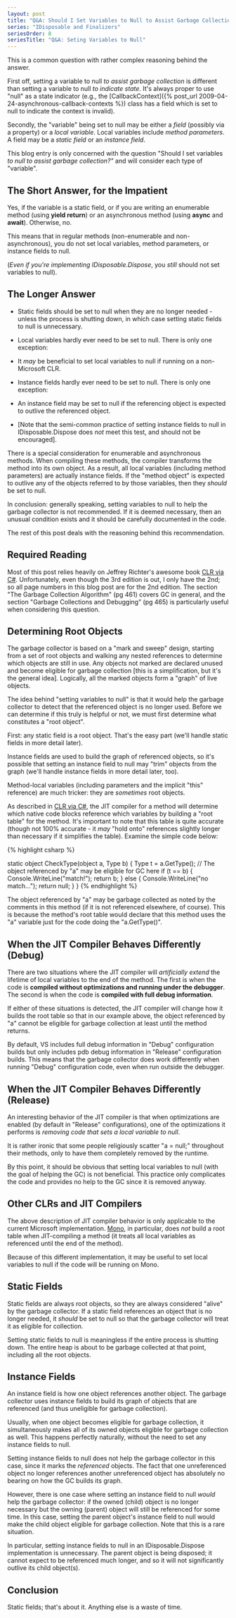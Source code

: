 ```yaml
---
layout: post
title: "Q&A: Should I Set Variables to Null to Assist Garbage Collection?"
series: "IDisposable and Finalizers"
seriesOrder: 8
seriesTitle: "Q&A: Seting Variables to Null"
---
```

This is a common question with rather complex reasoning behind the answer.

First off, setting a variable to null _to assist garbage collection_ is different than setting a variable to null _to indicate state_. It's always proper to use "null" as a state indicator (e.g., the [CallbackContext]({% post_url 2009-04-24-asynchronous-callback-contexts %}) class has a field which is set to null to indicate the context is invalid).

Secondly, the "variable" being set to null may be either a _field_ (possibly via a property) or a _local variable_. Local variables include _method parameters_. A field may be a _static field_ or an _instance field_.

This blog entry is only concerned with the question "Should I set variables _to null to assist garbage collection?"_ and will consider each type of "variable".

## The Short Answer, for the Impatient

Yes, if the variable is a static field, or if you are writing an enumerable method (using **yield return**) or an asynchronous method (using **async** and **await**). Otherwise, no.

This means that in regular methods (non-enumerable and non-asynchronous), you do not set local variables, method parameters, or instance fields to null.

(_Even if you're implementing IDisposable.Dispose_, you _still_ should not set variables to null).

## The Longer Answer

- Static fields should be set to null when they are no longer needed - unless the process is shutting down, in which case setting static fields to null is unnecessary.
- Local variables hardly ever need to be set to null. There is only one exception:

 - It _may_ be beneficial to set local variables to null if running on a non-Microsoft CLR.

 - Instance fields hardly ever need to be set to null. There is only one exception:

  - An instance field may be set to null if the referencing object is expected to outlive the referenced object.
  - [Note that the semi-common practice of setting instance fields to null in IDisposable.Dispose does _not_ meet this test, and should not be encouraged].

There is a special consideration for enumerable and asynchronous methods. When compiling these methods, the compiler transforms the method into its own object. As a result, all local variables (including method parameters) are actually instance fields. If the "method object" is expected to outlive any of the objects referred to by those variables, then they _should_ be set to null.

In conclusion: generally speaking, setting variables to null to help the garbage collector is not recommended. If it is deemed necessary, then an unusual condition exists and it should be carefully documented in the code.

The rest of this post deals with the reasoning behind this recommendation.

## Required Reading

Most of this post relies heavily on Jeffrey Richter's awesome book [CLR via C#](http://www.amazon.com/gp/product/0735627045?ie=UTF8&tag=stepheclearys-20&linkCode=as2&camp=1789&creative=390957&creativeASIN=0735627045). Unfortunately, even though the 3rd edition is out, I only have the 2nd; so all page numbers in this blog post are for the 2nd edition. The section "The Garbage Collection Algorithm" (pg 461) covers GC in general, and the section "Garbage Collections and Debugging" (pg 465) is particularly useful when considering this question.

## Determining Root Objects

The garbage collector is based on a "mark and sweep" design, starting from a set of root objects and walking any nested references to determine which objects are still in use. Any objects not marked are declared unused and become eligible for garbage collection [this is a simplification, but it's the general idea]. Logically, all the marked objects form a "graph" of live objects.

The idea behind "setting variables to null" is that it would help the garbage collector to detect that the referenced object is no longer used. Before we can determine if this truly is helpful or not, we must first determine what constitutes a "root object".

First: any static field is a root object. That's the easy part (we'll handle static fields in more detail later).

Instance fields are used to build the graph of referenced objects, so it's possible that setting an instance field to null may "trim" objects from the graph (we'll handle instance fields in more detail later, too).

Method-local variables (including parameters and the implicit "this" reference) are much tricker: they are _sometimes_ root objects.

As described in [CLR via C#](http://www.amazon.com/gp/product/0735627045?ie=UTF8&tag=stepheclearys-20&linkCode=as2&camp=1789&creative=390957&creativeASIN=0735627045), the JIT compiler for a method will determine which native code blocks reference which variables by building a "root table" for the method. It's important to note that this table is quite accurate (though not 100% accurate - it _may_ "hold onto" references slightly longer than necessary if it simplifies the table). Examine the simple code below:

{% highlight csharp %}

static object CheckType(object a, Type b)
{
  Type t = a.GetType();
  // The object referenced by "a" may be eligible for GC here
  if (t == b)
  {
    Console.WriteLine("match!");
    return b;
  }
  else
  {
    Console.WriteLine("no match...");
    return null;
  }
}
{% endhighlight %}

The object referenced by "a" may be garbage collected as noted by the comments in this method (if it is not referenced elsewhere, of course). This is because the method's root table would declare that this method uses the "a" variable just for the code doing the "a.GetType()".

## When the JIT Compiler Behaves Differently (Debug)

There are two situations where the JIT compiler will _artificially extend_ the lifetime of local variables to the end of the method. The first is when the code is **compiled without optimizations and running under the debugger**. The second is when the code is **compiled with full debug information**.

If either of these situations is detected, the JIT compiler will change how it builds the root table so that in our example above, the object referenced by "a" cannot be eligible for garbage collection at least until the method returns.

By default, VS includes full debug information in "Debug" configuration builds but only includes pdb debug information in "Release" configuration builds. This means that the garbage collector does work differently when running "Debug" configuration code, even when run outside the debugger.

## When the JIT Compiler Behaves Differently (Release)

An interesting behavior of the JIT compiler is that when optimizations are enabled (by default in "Release" configurations), one of the optimizations it performs is _removing code that sets a local variable to null_.

It is rather ironic that some people religiously scatter "a = null;" throughout their methods, only to have them completely removed by the runtime.

By this point, it should be obvious that setting local variables to null (with the goal of helping the GC) is not beneficial. This practice only complicates the code and provides no help to the GC since it is removed anyway.

## Other CLRs and JIT Compilers

The above description of JIT compiler behavior is only applicable to the current Microsoft implementation. [Mono](http://www.mono-project.com/Compacting_GC), in particular, does _not_ build a root table when JIT-compiling a method (it treats all local variables as referenced until the end of the method).

Because of this different implementation, it may be useful to set local variables to null if the code will be running on Mono.

## Static Fields

Static fields are always root objects, so they are always considered "alive" by the garbage collector. If a static field references an object that is no longer needed, it _should_ be set to null so that the garbage collector will treat it as eligible for collection.

Setting static fields to null is meaningless if the entire process is shutting down. The entire heap is about to be garbage collected at that point, including all the root objects.

## Instance Fields

An instance field is how one object references another object. The garbage collector uses instance fields to build its graph of objects that are referenced (and thus uneligible for garbage collection).

Usually, when one object becomes eligible for garbage collection, it simultaneously makes all of its owned objects eligible for garbage collection as well. This happens perfectly naturally, without the need to set any instance fields to null.

Setting instance fields to null does not help the garbage collector in this case, since it marks the _referenced_ objects. The fact that one unreferenced object no longer references another unreferenced object has absolutely no bearing on how the GC builds its graph.

However, there is one case where setting an instance field to null _would_ help the garbage collector: if the owned (child) object is no longer necessary but the owning (parent) object will still be referenced for some time. In this case, setting the parent object's instance field to null would make the child object eligible for garbage collection. Note that this is a rare situation.

In particular, setting instance fields to null in an IDisposable.Dispose implementation is unnecessary. The parent object is being disposed; it cannot expect to be referenced much longer, and so it will not significantly outlive its child object(s).

## Conclusion

Static fields; that's about it. Anything else is a waste of time.

